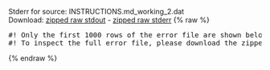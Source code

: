 Stderr for source:  INSTRUCTIONS.md_working_2.dat   
Download: [zipped raw stdout](INSTRUCTIONS.md_working_2.dat.plumed.stdout.txt.zip) - [zipped raw stderr](INSTRUCTIONS.md_working_2.dat.plumed.stderr.txt.zip) 
{% raw %}
<pre>
#! Only the first 1000 rows of the error file are shown below
#! To inspect the full error file, please download the zipped raw stderr file above
</pre>
{% endraw %}

